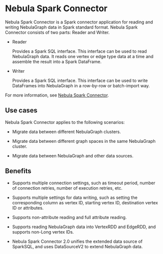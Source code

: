 # Nebula Spark Connector

Nebula Spark Connector is a Spark connector application for reading and writing NebulaGraph data in Spark standard format. Nebula Spark Connector consists of two parts: Reader and Writer.

* Reader
  
  Provides a Spark SQL interface. This interface can be used to read NebulaGraph data. It reads one vertex or edge type data at a time and assemble the result into a Spark DataFrame.

* Writer

  Provides a Spark SQL interface. This interface can be used to write DataFrames into NebulaGraph in a row-by-row or batch-import way.

For more information, see [Nebula Spark Connector](https://github.com/vesoft-inc/nebula-spark-utils/blob/v2.0.0/nebula-spark-connector/README.md).

## Use cases

Nebula Spark Connector applies to the following scenarios:

* Migrate data between different NebulaGraph clusters.

* Migrate data between different graph spaces in the same NebulaGraph cluster.

* Migrate data between NebulaGraph and other data sources.

## Benefits

* Supports multiple connection settings, such as timeout period, number of connection retries, number of execution retries, etc.

* Supports multiple settings for data writing, such as setting the corresponding column as vertex ID, starting vertex ID, destination vertex ID or attributes.

* Supports non-attribute reading and full attribute reading.

* Supports reading NebulaGraph data into VertexRDD and EdgeRDD, and supports non-Long vertex IDs.

* Nebula Spark Connector 2.0 unifies the extended data source of SparkSQL, and uses DataSourceV2 to extend NebulaGraph data.
